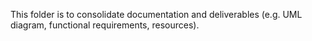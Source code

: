 This folder is to consolidate documentation and deliverables (e.g. UML diagram, functional requirements, resources).
